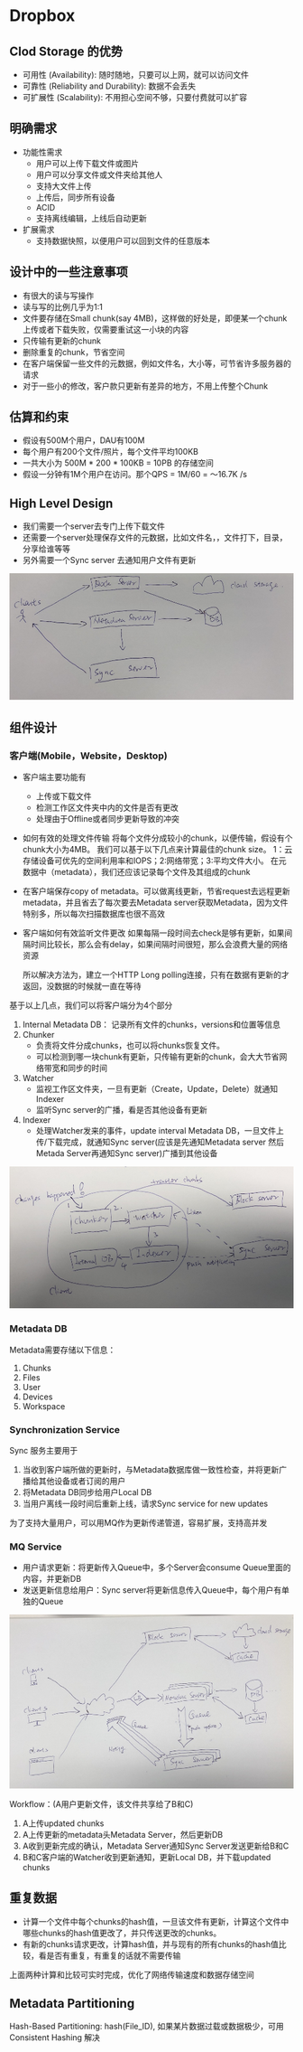 # Dropbox

## Clod Storage 的优势
- 可用性 (Availability): 随时随地，只要可以上网，就可以访问文件
- 可靠性 (Reliability and Durability): 数据不会丢失
- 可扩展性 (Scalability): 不用担心空间不够，只要付费就可以扩容

## 明确需求
- 功能性需求
    - 用户可以上传下载文件或图片
    - 用户可以分享文件或文件夹给其他人
    - 支持大文件上传
    - 上传后，同步所有设备
    - ACID
    - 支持离线编辑，上线后自动更新
- 扩展需求
    - 支持数据快照，以便用户可以回到文件的任意版本

## 设计中的一些注意事项
- 有很大的读与写操作
- 读与写的比例几乎为1:1
- 文件要存储在Small chunk(say 4MB)，这样做的好处是，即便某一个chunk上传或者下载失败，仅需要重试这一小块的内容
- 只传输有更新的chunk
- 删除重复的chunk，节省空间
- 在客户端保留一些文件的元数据，例如文件名，大小等，可节省许多服务器的请求
- 对于一些小的修改，客户款只更新有差异的地方，不用上传整个Chunk

## 估算和约束
- 假设有500M个用户，DAU有100M
- 每个用户有200个文件/照片，每个文件平均100KB
- 一共大小为  500M * 200 * 100KB = 10PB 的存储空间
- 假设一分钟有1M个用户在访问。那个QPS = 1M/60 = ～16.7K /s

## High Level Design
- 我们需要一个server去专门上传下载文件
- 还需要一个server处理保存文件的元数据，比如文件名，，文件打下，目录，分享给谁等等
- 另外需要一个Sync server 去通知用户文件有更新

![](../img/Dropbox-1.jpg)

## 组件设计

### 客户端(Mobile，Website，Desktop)
- 客户端主要功能有
    - 上传或下载文件
    - 检测工作区文件夹中内的文件是否有更改
    - 处理由于Offline或者同步更新导致的冲突

- 如何有效的处理文件传输
    将每个文件分成较小的chunk，以便传输，假设有个chunk大小为4MB。 我们可以基于以下几点来计算最佳的chunk size。 1：云存储设备可优先的空间利用率和IOPS；2:网络带宽；3:平均文件大小。 在元数据中（metadata），我们还应该记录每个文件及其组成的chunk

- 在客户端保存copy of metadata。可以做离线更新，节省request去远程更新metadata，并且省去了每次要去Metadata server获取Metadata，因为文件特别多，所以每次扫描数据库也很不高效

- 客户端如何有效监听文件更改
    如果每隔一段时间去check是够有更新，如果间隔时间比较长，那么会有delay，如果间隔时间很短，那么会浪费大量的网络资源

    所以解决方法为，建立一个HTTP Long polling连接，只有在数据有更新的才返回，没数据的时候就一直在等待

基于以上几点，我们可以将客户端分为4个部分
1. Internal Metadata DB：
    记录所有文件的chunks，versions和位置等信息
2. Chunker
    - 负责将文件分成chunks，也可以将chunks恢复文件。
    - 可以检测到哪一块chunk有更新，只传输有更新的chunk，会大大节省网络带宽和同步的时间
3. Watcher
    - 监视工作区文件夹，一旦有更新（Create，Update，Delete）就通知Indexer
    - 监听Sync server的广播，看是否其他设备有更新
4. Indexer
    - 处理Watcher发来的事件，update interval Metadata DB，一旦文件上传/下载完成，就通知Sync server(应该是先通知Metadata server 然后Metada Server再通知Sync server)广播到其他设备

![](../img/Dropbox-2.jpg)

### Metadata DB

Metadata需要存储以下信息：
1. Chunks
2. Files
3. User
4. Devices
5. Workspace

### Synchronization Service

Sync 服务主要用于
1. 当收到客户端所做的更新时，与Metadata数据库做一致性检查，并将更新广播给其他设备或者订阅的用户
2. 将Metadata DB同步给用户Local DB
3. 当用户离线一段时间后重新上线，请求Sync service for new updates

为了支持大量用户，可以用MQ作为更新传递管道，容易扩展，支持高并发

### MQ Service
- 用户请求更新：将更新传入Queue中，多个Server会consume Queue里面的内容，并更新DB
- 发送更新信息给用户：Sync server将更新信息传入Queue中，每个用户有单独的Queue

![](../img/Dropbox-3.jpg)

Workflow：(A用户更新文件，该文件共享给了B和C)
1. A上传updated chunks
2. A上传更新的metadata头Metadata Server，然后更新DB
3. A收到更新完成的确认，Metadata Server通知Sync Server发送更新给B和C
4. B和C客户端的Watcher收到更新通知，更新Local DB，并下载updated chunks

## 重复数据

- 计算一个文件中每个chunks的hash值，一旦该文件有更新，计算这个文件中哪些chunks的hash值更改了，并只传送更改的chunks。
- 有新的chunks请求更改，计算hash值，并与现有的所有chunks的hash值比较，看是否有重复，有重复的话就不需要传输

上面两种计算和比较可实时完成，优化了网络传输速度和数据存储空间

## Metadata Partitioning

Hash-Based Partitioning: hash(File_ID), 如果某片数据过载或数据极少，可用Consistent Hashing 解决
